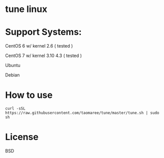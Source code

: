 # tune linux 

# Support Systems:

CentOS 6 w/ kernel 2.6 ( tested )

CentOS 7 w/ kernel 3.10  4.3  ( tested )

Ubuntu

Debian


# How to use
```
curl -sSL https://raw.githubusercontent.com/taomaree/tune/master/tune.sh | sudo sh
```

# License
BSD
